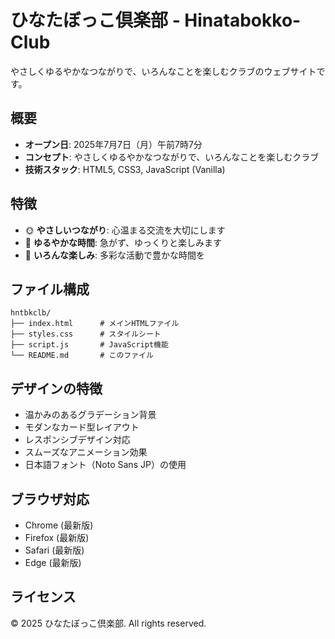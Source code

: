 # ひなたぼっこ倶楽部 - Hinatabokko-Club

やさしくゆるやかなつながりで、いろんなことを楽しむクラブのウェブサイトです。

## 概要

- **オープン日**: 2025年7月7日（月）午前7時7分
- **コンセプト**: やさしくゆるやかなつながりで、いろんなことを楽しむクラブ
- **技術スタック**: HTML5, CSS3, JavaScript (Vanilla)

## 特徴

- 🌞 **やさしいつながり**: 心温まる交流を大切にします
- 🌸 **ゆるやかな時間**: 急がず、ゆっくりと楽しみます  
- 🎨 **いろんな楽しみ**: 多彩な活動で豊かな時間を

## ファイル構成

```
hntbkclb/
├── index.html      # メインHTMLファイル
├── styles.css      # スタイルシート
├── script.js       # JavaScript機能
└── README.md       # このファイル
```

## デザインの特徴

- 温かみのあるグラデーション背景
- モダンなカード型レイアウト
- レスポンシブデザイン対応
- スムーズなアニメーション効果
- 日本語フォント（Noto Sans JP）の使用

## ブラウザ対応

- Chrome (最新版)
- Firefox (最新版)
- Safari (最新版)
- Edge (最新版)

## ライセンス

© 2025 ひなたぼっこ倶楽部. All rights reserved.
